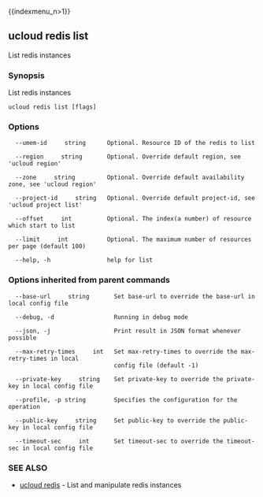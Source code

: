 {{indexmenu_n>1}}

## ucloud redis list

List redis instances

### Synopsis

List redis instances

```
ucloud redis list [flags]
```

### Options

```
  --umem-id     string      Optional. Resource ID of the redis to list 

  --region     string       Optional. Override default region, see 'ucloud region' 

  --zone     string         Optional. Override default availability zone, see 'ucloud region' 

  --project-id     string   Optional. Override default project-id, see 'ucloud project list' 

  --offset     int          Optional. The index(a number) of resource which start to list 

  --limit     int           Optional. The maximum number of resources per page (default 100) 

  --help, -h                help for list 

```

### Options inherited from parent commands

```
  --base-url     string       Set base-url to override the base-url in local config file 

  --debug, -d                 Running in debug mode 

  --json, -j                  Print result in JSON format whenever possible 

  --max-retry-times     int   Set max-retry-times to override the max-retry-times in local
                              config file (default -1) 

  --private-key     string    Set private-key to override the private-key in local config file 

  --profile, -p string        Specifies the configuration for the operation 

  --public-key     string     Set public-key to override the public-key in local config file 

  --timeout-sec     int       Set timeout-sec to override the timeout-sec in local config file 

```

### SEE ALSO

* [ucloud redis](software/cli/cmd/ucloud/redis)	 - List and manipulate redis instances

